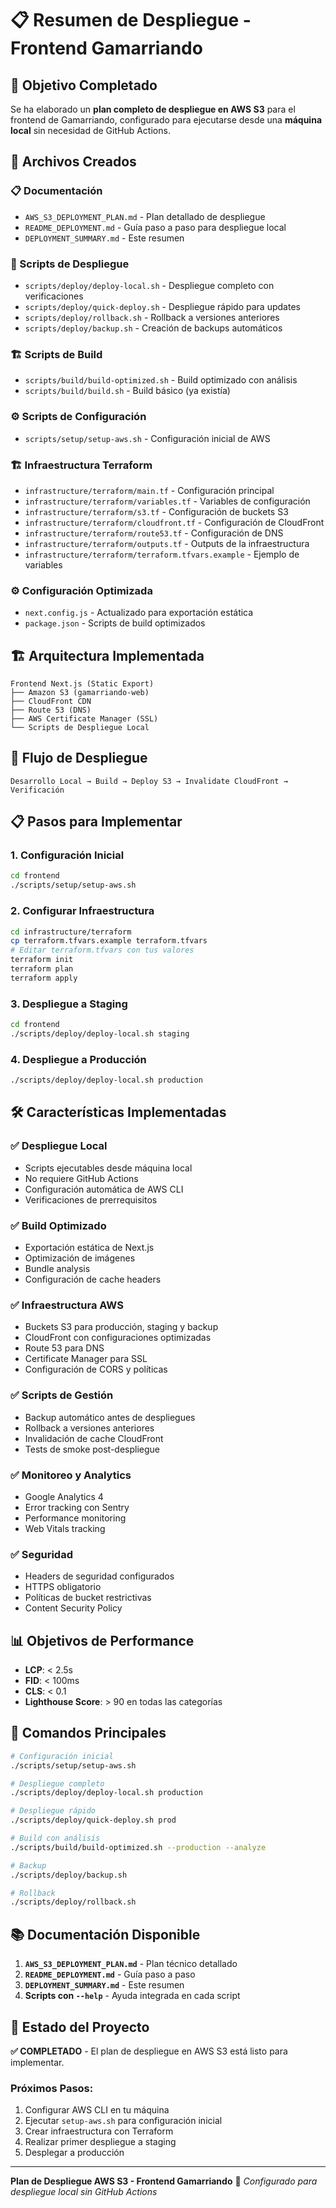 # 📋 Resumen de Despliegue - Frontend Gamarriando

## 🎯 Objetivo Completado

Se ha elaborado un **plan completo de despliegue en AWS S3** para el frontend de Gamarriando, configurado para ejecutarse desde una **máquina local** sin necesidad de GitHub Actions.

## 📁 Archivos Creados

### **📋 Documentación**
- `AWS_S3_DEPLOYMENT_PLAN.md` - Plan detallado de despliegue
- `README_DEPLOYMENT.md` - Guía paso a paso para despliegue local
- `DEPLOYMENT_SUMMARY.md` - Este resumen

### **🚀 Scripts de Despliegue**
- `scripts/deploy/deploy-local.sh` - Despliegue completo con verificaciones
- `scripts/deploy/quick-deploy.sh` - Despliegue rápido para updates
- `scripts/deploy/rollback.sh` - Rollback a versiones anteriores
- `scripts/deploy/backup.sh` - Creación de backups automáticos

### **🏗️ Scripts de Build**
- `scripts/build/build-optimized.sh` - Build optimizado con análisis
- `scripts/build/build.sh` - Build básico (ya existía)

### **⚙️ Scripts de Configuración**
- `scripts/setup/setup-aws.sh` - Configuración inicial de AWS

### **🏗️ Infraestructura Terraform**
- `infrastructure/terraform/main.tf` - Configuración principal
- `infrastructure/terraform/variables.tf` - Variables de configuración
- `infrastructure/terraform/s3.tf` - Configuración de buckets S3
- `infrastructure/terraform/cloudfront.tf` - Configuración de CloudFront
- `infrastructure/terraform/route53.tf` - Configuración de DNS
- `infrastructure/terraform/outputs.tf` - Outputs de la infraestructura
- `infrastructure/terraform/terraform.tfvars.example` - Ejemplo de variables

### **⚙️ Configuración Optimizada**
- `next.config.js` - Actualizado para exportación estática
- `package.json` - Scripts de build optimizados

## 🏗️ Arquitectura Implementada

```
Frontend Next.js (Static Export)
├── Amazon S3 (gamarriando-web)
├── CloudFront CDN
├── Route 53 (DNS)
├── AWS Certificate Manager (SSL)
└── Scripts de Despliegue Local
```

## 🚀 Flujo de Despliegue

```
Desarrollo Local → Build → Deploy S3 → Invalidate CloudFront → Verificación
```

## 📋 Pasos para Implementar

### **1. Configuración Inicial**
```bash
cd frontend
./scripts/setup/setup-aws.sh
```

### **2. Configurar Infraestructura**
```bash
cd infrastructure/terraform
cp terraform.tfvars.example terraform.tfvars
# Editar terraform.tfvars con tus valores
terraform init
terraform plan
terraform apply
```

### **3. Despliegue a Staging**
```bash
cd frontend
./scripts/deploy/deploy-local.sh staging
```

### **4. Despliegue a Producción**
```bash
./scripts/deploy/deploy-local.sh production
```

## 🛠️ Características Implementadas

### **✅ Despliegue Local**
- Scripts ejecutables desde máquina local
- No requiere GitHub Actions
- Configuración automática de AWS CLI
- Verificaciones de prerrequisitos

### **✅ Build Optimizado**
- Exportación estática de Next.js
- Optimización de imágenes
- Bundle analysis
- Configuración de cache headers

### **✅ Infraestructura AWS**
- Buckets S3 para producción, staging y backup
- CloudFront con configuraciones optimizadas
- Route 53 para DNS
- Certificate Manager para SSL
- Configuración de CORS y políticas

### **✅ Scripts de Gestión**
- Backup automático antes de despliegues
- Rollback a versiones anteriores
- Invalidación de cache CloudFront
- Tests de smoke post-despliegue

### **✅ Monitoreo y Analytics**
- Google Analytics 4
- Error tracking con Sentry
- Performance monitoring
- Web Vitals tracking

### **✅ Seguridad**
- Headers de seguridad configurados
- HTTPS obligatorio
- Políticas de bucket restrictivas
- Content Security Policy

## 📊 Objetivos de Performance

- **LCP**: < 2.5s
- **FID**: < 100ms
- **CLS**: < 0.1
- **Lighthouse Score**: > 90 en todas las categorías

## 🔧 Comandos Principales

```bash
# Configuración inicial
./scripts/setup/setup-aws.sh

# Despliegue completo
./scripts/deploy/deploy-local.sh production

# Despliegue rápido
./scripts/deploy/quick-deploy.sh prod

# Build con análisis
./scripts/build/build-optimized.sh --production --analyze

# Backup
./scripts/deploy/backup.sh

# Rollback
./scripts/deploy/rollback.sh
```

## 📚 Documentación Disponible

1. **`AWS_S3_DEPLOYMENT_PLAN.md`** - Plan técnico detallado
2. **`README_DEPLOYMENT.md`** - Guía paso a paso
3. **`DEPLOYMENT_SUMMARY.md`** - Este resumen
4. **Scripts con `--help`** - Ayuda integrada en cada script

## 🎉 Estado del Proyecto

**✅ COMPLETADO** - El plan de despliegue en AWS S3 está listo para implementar.

### **Próximos Pasos:**
1. Configurar AWS CLI en tu máquina
2. Ejecutar `setup-aws.sh` para configuración inicial
3. Crear infraestructura con Terraform
4. Realizar primer despliegue a staging
5. Desplegar a producción

---

**Plan de Despliegue AWS S3 - Frontend Gamarriando** 🚀
*Configurado para despliegue local sin GitHub Actions*
